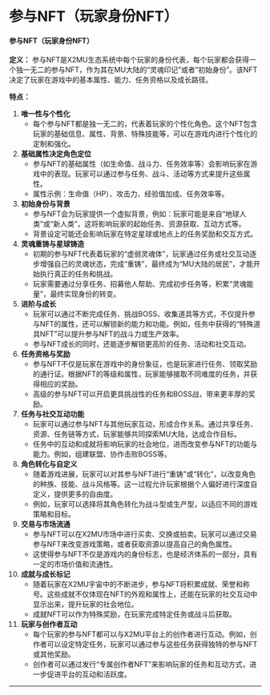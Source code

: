 # 参与NFT（玩家身份NFT）

#### **参与NFT（玩家身份NFT）**

**定义：** 参与NFT是X2MU生态系统中每个玩家的身份代表，每个玩家都会获得一个独一无二的参与NFT，作为其在MU大陆的“灵魂印记”或者“初始身份”。该NFT决定了玩家在游戏中的基本属性、能力、任务资格以及成长路径。

**特点：**

1. **唯一性与个性化**
   * 每个参与NFT都是独一无二的，代表着玩家的个性化角色。这个NFT包含玩家的基础信息、属性、背景、特殊技能等，可以在游戏内进行个性化的定制和强化。
2. **基础属性决定角色定位**
   * 参与NFT的基础属性（如生命值、战斗力、任务效率等）会影响玩家在游戏中的表现。玩家可以通过参与任务、战斗、活动等方式来提升这些属性。
   * 属性示例：生命值（HP）、攻击力、经验值加成、任务效率等。
3. **初始身份与背景**
   * 参与NFT会为玩家提供一个虚拟背景，例如：玩家可能是来自“地球人类”或“新人类”，这将影响玩家的起始任务、资源获取、互动方式等。
   * 背景设定可能还会影响玩家在特定星球或地点上的任务奖励和交互方式。
4. **灵魂重铸与星球铸造**
   * 初期的参与NFT代表着玩家的“虚弱灵魂体”，玩家通过任务或社交互动逐步增强自己的灵魂状态，完成“重铸”，最终成为“MU大陆的居民”，才能开始执行真正的任务和挑战。
   * 玩家需要通过分享任务、招募他人帮助、完成初步任务等，积累“灵魂能量”，最终实现身份的转变。
5. **进阶与成长**
   * 玩家可以通过不断完成任务、挑战BOSS、收集道具等方式，不仅提升参与NFT的属性，还可以解锁新的能力和功能。例如，任务中获得的“特殊道具NFT”可以提升参与NFT的战斗力或生产效率。
   * 参与NFT成长的同时，还能逐步解锁更高阶的任务、活动和社交互动。
6. **任务资格与奖励**
   * 参与NFT不仅是玩家在游戏中的身份象征，也是玩家进行任务、领取奖励的通行证。根据NFT的等级和属性，玩家能够接取不同难度的任务，并获得相应的奖励。
   * 高级的参与NFT可以开启更具挑战性的任务和BOSS战，带来更丰厚的奖励。
7. **任务与社交互动功能**
   * 玩家可以通过参与NFT与其他玩家互动，形成合作关系。通过共享任务、资源、任务链等方式，玩家能够共同探索MU大陆，达成合作目标。
   * 任务中的互动和成就将影响玩家的社会地位，进而改变参与NFT的功能与能力。例如，组建联盟、协作击败BOSS等。
8. **角色转化与自定义**
   * 随着游戏进展，玩家可以对其参与NFT进行“重铸”或“转化”，以改变角色的种族、技能、战斗风格等。这一过程允许玩家根据个人偏好进行深度自定义，提供更多的自由度。
   * 例如，玩家可以选择将其角色转化为战斗型或生产型，以适应不同的游戏策略和目标。
9. **交易与市场流通**
   * 参与NFT可以在X2MU市场中进行买卖、交换或拍卖。玩家可以通过交易参与NFT来改变游戏策略，或者获取资源以提高自己的角色属性。
   * 这使得参与NFT不仅是游戏内的身份标志，也是经济体系的一部分，具有一定的市场价值和流通性。
10. **成就与成长标记**
    * 随着玩家在X2MU宇宙中的不断进步，参与NFT将积累成就、荣誉和称号。这些成就不仅体现在NFT的外观和属性上，还能在玩家的社交互动中显示出来，提升玩家的社会地位。
    * 成就NFT可以作为特殊奖励，在玩家完成特定任务或战斗后获取。
11. **玩家与创作者互动**
    * 每个玩家的参与NFT都可以与X2MU平台上的创作者进行互动。例如，创作者可以设定特定任务，玩家可以通过参与这些任务获得独特的参与NFT或其他奖励。
    * 创作者可以通过发行“专属创作者NFT”来影响玩家的任务和互动方式，进一步促进平台的互动和活跃度。

***

####
